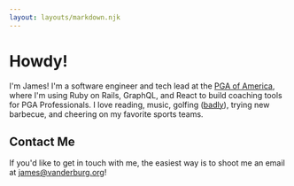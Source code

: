 ```yaml
---
layout: layouts/markdown.njk
---
```


# Howdy!

I'm James! I'm a software engineer and tech lead at the [PGA of
America](https://www.pga.com), where I'm using Ruby on Rails, GraphQL, and React
to build coaching tools for PGA Professionals. I love reading, music, golfing
([badly](golf-at-the-swing)), trying new barbecue, and cheering on my favorite
sports teams.

## Contact Me

If you'd like to get in touch with me, the easiest way is to shoot me an email at [james@vanderburg.org](mailto:james@vanderburg.org)!
